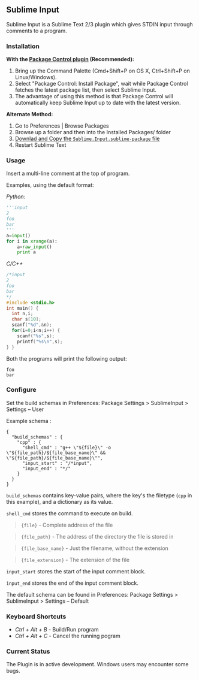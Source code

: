 Sublime Input
-------------

Sublime Input is a Sublime Text 2/3 plugin which gives STDIN input through comments to a program.

### Installation
**With the [Package Control plugin](https://packagecontrol.io/installation) (Recommended):**

1. Bring up the Command Palette (Cmd+Shift+P on OS X, Ctrl+Shift+P on Linux/Windows). 
2. Select "Package Control: Install Package", wait while Package Control fetches the latest package list, then select Sublime Input.
3. The advantage of using this method is that Package Control will automatically keep Sublime Input up to date with the latest version.

**Alternate Method:**

1. Go to Preferences | Browse Packages
2. Browse up a folder and then into the Installed Packages/ folder
3. [Downlad and Copy the `Sublime.Input.sublime-package` file](http://github.com/mavidser/SublimeInput/releases/download/2.2.0/Sublime.Input.sublime-package)
4. Restart Sublime Text

### Usage
Insert a multi-line comment at the top of program.

Examples, using the default format:

_Python:_
```python
'''input
2
foo
bar
'''
a=input()
for i in xrange(a):
    a=raw_input()
    print a
```
_C/C++_
```cpp
/*input
2
foo
bar
*/
#include <stdio.h>
int main() {
  int n,i;
  char s[10];
  scanf("%d",&n);
  for(i=0;i<n;i++) {
    scanf("%s",s);
    printf("%s\n",s);
} }
```

Both the programs will print the following output:
```
foo
bar
```

### Configure
Set the build schemas in Preferences: Package Settings > SublimeInput > Settings – User

Example schema :
```
{
  "build_schemas" : {
    "cpp" : {
      "shell_cmd" : "g++ \"${file}\" -o \"${file_path}/${file_base_name}\" && \"${file_path}/${file_base_name}\"",
      "input_start" : "/*input",
      "input_end" : "*/"
    }
  }
}
```

`build_schemas` contains key-value pairs, where the key's the filetype (`cpp` in this example), and a dictionary as its value.

`shell_cmd`  stores the command to execute on build.
> `{file}` - Complete address of the file

> `{file_path}` - The address of the directory the file is stored in

> `{file_base_name}` - Just the filename, without the extension

> `{file_extension}` - The extension of the file

`input_start` stores the start of the input comment block.

`input_end` stores the end of the input comment block.

The default schema can be found in Preferences: Package Settings > SublimeInput > Settings – Default

### Keyboard Shortcuts
- *Ctrl + Alt + B* - Build/Run program
- *Ctrl + Alt + C* - Cancel the running pogram

### Current Status
The Plugin is in active development. Windows users may encounter some bugs.

